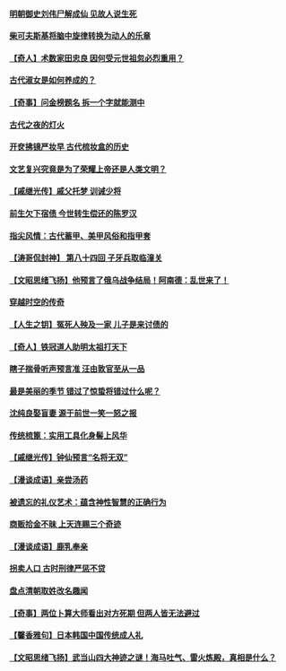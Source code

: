 #### [明朝御史刘伟尸解成仙 见故人说生死](../pages/prog647/a103371812.md) 
#### [柴可夫斯基将脑中旋律转换为动人的乐章](../pages/prog647/a103371802.md) 
#### [【奇人】术数家田忠良 因何受元世祖忽必烈重用？](../pages/prog647/a103370843.md) 
#### [古代淑女是如何养成的？](../pages/prog647/a103370817.md) 
#### [【奇事】问金榜题名 拆一个字就能测中](../pages/prog647/a103370045.md) 
#### [古代之夜的灯火](../pages/prog647/a103370004.md) 
#### [开奁拂镜严妆早 古代梳妆盒的历史](../pages/prog647/a103368802.md) 
#### [文艺复兴究竟是为了荣耀上帝还是人类文明？](../pages/prog647/a103367807.md) 
#### [【戚继光传】戚父托梦 训诫少将](../pages/prog647/a103367804.md) 
#### [前生欠下宿债 今世转生偿还的陈罗汉](../pages/prog647/a103366718.md) 
#### [指尖风情：古代蓄甲、美甲风俗和指甲套](../pages/prog647/a103366699.md) 
#### [【涛哥侃封神】 第八十四回 子牙兵取临潼关](../pages/prog647/a103366409.md) 
#### [【文昭思绪飞扬】他预言了俄乌战争结局！阿南德：乱世来了！](../pages/prog647/a103365952.md) 
#### [穿越时空的传奇](../pages/prog647/a103365319.md) 
#### [【人生之钥】冤死人殃及一家 儿子是来讨债的](../pages/prog647/a103365309.md) 
#### [【奇人】铁冠道人助明太祖打天下](../pages/prog647/a103364347.md) 
#### [瞎子揣骨听声预言准 汪由敦官至从一品](../pages/prog647/a103364321.md) 
#### [最是美丽的季节 错过了惊蛰将错过什么呢？](../pages/prog647/a103363126.md) 
#### [沈纯良娶盲妻 源于前世一笑一怒之报](../pages/prog647/a103363113.md) 
#### [传统梳篦：实用工具化身髻上风华](../pages/prog647/a103362101.md) 
#### [【戚继光传】钟仙预言“名将无双”](../pages/prog647/a103362096.md) 
#### [【漫谈成语】亲尝汤药](../pages/prog647/a103361184.md) 
#### [被遗忘的礼仪艺术：蕴含神性智慧的正确行为](../pages/prog647/a103361026.md) 
#### [商贩拾金不昧 上天连赐三个奇迹](../pages/prog647/a103360997.md) 
#### [【漫谈成语】鹿乳奉亲](../pages/prog647/a103360051.md) 
#### [拐卖人口 古时刑律严惩不贷](../pages/prog647/a103360041.md) 
#### [盘点清朝取姓改名趣闻](../pages/prog647/a103360036.md) 
#### [【奇事】两位卜算大师看出对方死期 但两人皆无法避过](../pages/prog647/a103360030.md) 
#### [【馨香雅句】日本韩国中国传统成人礼](../pages/prog647/a103359670.md) 
#### [【文昭思绪飞扬】武当山四大神迹之谜！海马吐气、雷火炼殿，真相是什么？](../pages/prog647/a103359238.md) 
